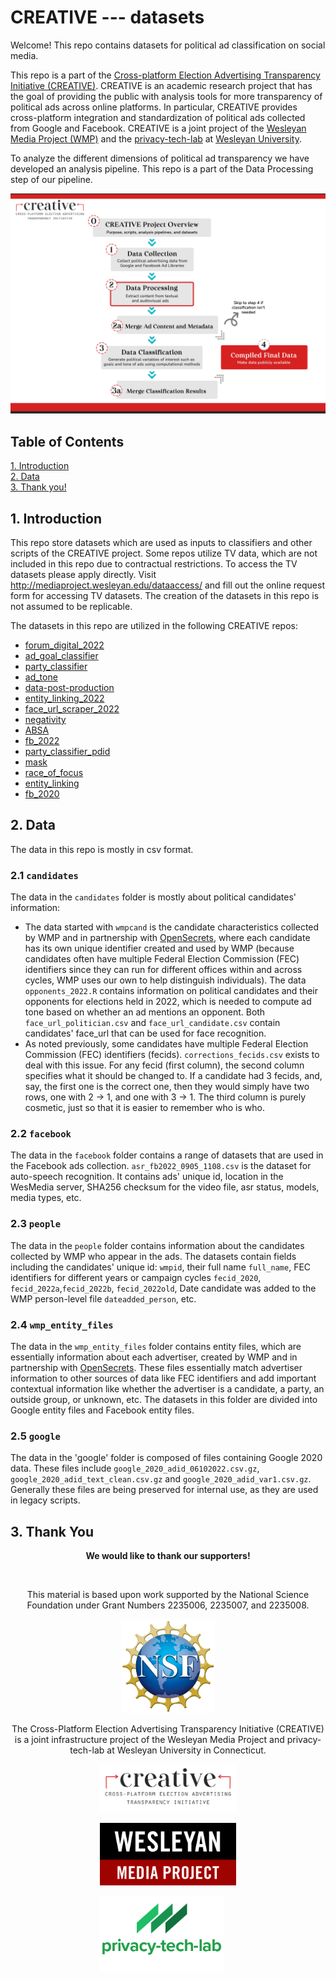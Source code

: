 # CREATIVE --- datasets

Welcome! This repo contains datasets for political ad classification on social media.

This repo is a part of the [Cross-platform Election Advertising Transparency Initiative (CREATIVE)](https://www.creativewmp.com/). CREATIVE is an academic research project that has the goal of providing the public with analysis tools for more transparency of political ads across online platforms. In particular, CREATIVE provides cross-platform integration and standardization of political ads collected from Google and Facebook. CREATIVE is a joint project of the [Wesleyan Media Project (WMP)](https://mediaproject.wesleyan.edu/) and the [privacy-tech-lab](https://privacytechlab.org/) at [Wesleyan University](https://www.wesleyan.edu).

To analyze the different dimensions of political ad transparency we have developed an analysis pipeline. This repo is a part of the Data Processing step of our pipeline.

![A picture of the repo pipeline](CREATIVE_step2_032524.png)

## Table of Contents

[1. Introduction](#1-introduction)  
[2. Data](#2-data)  
[3. Thank you!](#3-thank-you)

## 1. Introduction

This repo store datasets which are used as inputs to classifiers and other scripts of the CREATIVE project. Some repos utilize TV data, which are not included in this repo due to contractual restrictions. To access the TV datasets please apply directly. Visit <http://mediaproject.wesleyan.edu/dataaccess/> and fill out the online request form for accessing TV datasets. The creation of the datasets in this repo is not assumed to be replicable.

The datasets in this repo are utilized in the following CREATIVE repos:

- [forum_digital_2022](https://github.com/Wesleyan-Media-Project/forum_digital_2022)
- [ad_goal_classifier](https://github.com/Wesleyan-Media-Project/ad_goal_classifier)
- [party_classifier](https://github.com/Wesleyan-Media-Project/party_classifier)
- [ad_tone](https://github.com/Wesleyan-Media-Project/ad_tone)
- [data-post-production](https://github.com/Wesleyan-Media-Project/data-post-production)
- [entity_linking_2022](https://github.com/Wesleyan-Media-Project/entity_linking_2022)
- [face_url_scraper_2022](https://github.com/Wesleyan-Media-Project/face_url_scraper_2022)
- [negativity](https://github.com/Wesleyan-Media-Project/negativity)
- [ABSA](https://github.com/Wesleyan-Media-Project/ABSA)
- [fb_2022](https://github.com/Wesleyan-Media-Project/fb_2022)
- [party_classifier_pdid](https://github.com/Wesleyan-Media-Project/party_classifier_pdid)
- [mask](https://github.com/Wesleyan-Media-Project/mask)
- [race_of_focus](https://github.com/Wesleyan-Media-Project/race_of_focus)
- [entity_linking](https://github.com/Wesleyan-Media-Project/entity_linking)
- [fb_2020](https://github.com/Wesleyan-Media-Project/fb_2020)

## 2. Data

The data in this repo is mostly in csv format.

### 2.1 `candidates`

The data in the `candidates` folder is mostly about political candidates' information:

- The data started with `wmpcand` is the candidate characteristics collected by WMP and in partnership with [OpenSecrets](https://www.opensecrets.org/), where each candidate has its own unique identifier created and used by WMP (because candidates often have multiple Federal Election Commission (FEC) identifiers since they can run for different offices within and across cycles, WMP uses our own to help distinguish individuals). The data `opponents_2022.R` contains information on political candidates and their opponents for elections held in 2022, which is needed to compute ad tone based on whether an ad mentions an opponent. Both `face_url_politician.csv` and `face_url_candidate.csv` contain candidates' face_url that can be used for face recognition.
- As noted previously, some candidates have multiple Federal Election Commission (FEC) identifiers (fecids). `corrections_fecids.csv` exists to deal with this issue. For any fecid (first column), the second column specifies what it should be changed to. If a candidate had 3 fecids, and, say, the first one is the correct one, then they would simply have two rows, one with 2 -> 1, and one with 3 -> 1. The third column is purely cosmetic, just so that it is easier to remember who is who.

### 2.2 `facebook`

The data in the `facebook` folder contains a range of datasets that are used in the Facebook ads collection. `asr_fb2022_0905_1108.csv` is the dataset for auto-speech recognition. It contains ads' unique id, location in the WesMedia server, SHA256 checksum for the video file, asr status, models, media types, etc.

### 2.3 `people`

The data in the `people` folder contains information about the candidates collected by WMP who appear in the ads. The datasets contain fields including the candidates' unique id: `wmpid`, their full name `full_name`, FEC identifiers for different years or campaign cycles `fecid_2020`, `fecid_2022a`,`fecid_2022b`, `fecid_2022old`, Date candidate was added to the WMP person-level file `dateadded_person`, etc.

### 2.4 `wmp_entity_files`

The data in the `wmp_entity_files` folder contains entity files, which are essentially information about each advertiser, created by WMP and in partnership with [OpenSecrets](https://www.opensecrets.org/). These files essentially match advertiser information to other sources of data like FEC identifiers and add important contextual information like whether the advertiser is a candidate, a party, an outside group, or unknown, etc. The datasets in this folder are divided into Google entity files and Facebook entity files.

### 2.5 `google`

The data in the 'google' folder is composed of files containing Google 2020 data. These files include `google_2020_adid_06102022.csv.gz`, `google_2020_adid_text_clean.csv.gz` and `google_2020_adid_var1.csv.gz`. Generally these files are being preserved for internal use, as they are used in legacy scripts. 

## 3. Thank You

<p align="center"><strong>We would like to thank our supporters!</strong></p><br>

<p align="center">This material is based upon work supported by the National Science Foundation under Grant Numbers 2235006, 2235007, and 2235008.</p>

<p align="center" style="display: flex; justify-content: center; align-items: center;">
  <a href="https://www.nsf.gov/awardsearch/showAward?AWD_ID=2235006">
    <img class="img-fluid" src="nsf.png" height="150px" alt="National Science Foundation Logo">
  </a>
</p>

<p align="center">The Cross-Platform Election Advertising Transparency Initiative (CREATIVE) is a joint infrastructure project of the Wesleyan Media Project and privacy-tech-lab at Wesleyan University in Connecticut.

<p align="center" style="display: flex; justify-content: center; align-items: center;">
  <a href="https://www.creativewmp.com/">
    <img class="img-fluid" src="CREATIVE_logo.png"  width="220px" alt="CREATIVE Logo">
  </a>
</p>

<p align="center" style="display: flex; justify-content: center; align-items: center;">
  <a href="https://mediaproject.wesleyan.edu/">
    <img src="wmp-logo.png" width="218px" height="100px" alt="Wesleyan Media Project logo">
  </a>
</p>

<p align="center" style="display: flex; justify-content: center; align-items: center;">
  <a href="https://privacytechlab.org/" style="margin-right: 20px;">
    <img src="./plt_logo.png" width="200px" alt="privacy-tech-lab logo">
  </a>
</p>
